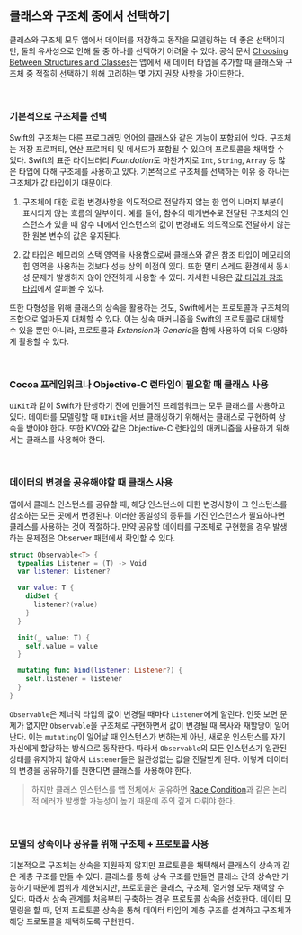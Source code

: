 ## 클래스와 구조체 중에서 선택하기

클래스와 구조체 모두 앱에서 데이터를 저장하고 동작을 모델링하는 데 좋은 선택이지만, 둘의 유사성으로 인해 둘 중 하나를 선택하기 어려울 수 있다. 공식 문서 [Choosing Between Structures and Classes](https://developer.apple.com/documentation/swift/choosing-between-structures-and-classes)는 앱에서 새 데이터 타입을 추가할 때 클래스와 구조체 중 적절히 선택하기 위해 고려하는 몇 가지 권장 사항을 가이드한다.

&nbsp;
### 기본적으로 구조체를 선택

Swift의 구조체는 다른 프로그래밍 언어의 클래스와 같은 기능이 포함되어 있다. 구조체는 저장 프로퍼티, 연산 프로퍼티 및 메서드가 포함될 수 있으며 프로토콜을 채택할 수 있다. Swift의 표준 라이브러리 *Foundation*도 마찬가지로 `Int`, `String`, `Array` 등 많은 타입에 대해 구조체를 사용하고 있다. 기본적으로 구조체를 선택하는 이유 중 하나는 구조체가 값 타입이기 때문이다.

1. 구조체에 대한 로컬 변경사항을 의도적으로 전달하지 않는 한 앱의 나머지 부분이 표시되지 않는 흐름의 일부이다. 예를 들어, 함수의 매개변수로 전달된 구조체의 인스턴스가 있을 때 함수 내에서 인스턴스의 값이 변경돼도 의도적으로 전달하지 않는 한 원본 변수의 값은 유지된다. 

2. 값 타입은 메모리의 스택 영역을 사용함으로써 클래스와 같은 참조 타입이 메모리의 힙 영역을 사용하는 것보다 성능 상의 이점이 있다. 또한 멀티 스레드 환경에서 동시성 문제가 발생하지 않아 안전하게 사용할 수 있다. 자세한 내용은 [값 타입과 참조 타입](./call-by-value-reference.md)에서 살펴볼 수 있다.

또한 다형성을 위해 클래스의 상속을 활용하는 것도, Swift에서는 프로토콜과 구조체의 조합으로 얼마든지 대체할 수 있다. 이는 상속 매커니즘을 Swift의 프로토콜로 대체할 수 있을 뿐만 아니라, 프로토콜과 *Extension*과 *Generic*을 함께 사용하여 더욱 다양하게 활용할 수 있다.

&nbsp;
### Cocoa 프레임워크나 Objective-C 런타임이 필요할 때 클래스 사용

`UIKit`과 같이 Swift가 탄생하기 전에 만들어진 프레임워크는 모두 클래스를 사용하고 있다. 데이터를 모델링할 때 `UIKit`을 서브 클래싱하기 위해서는 클래스로 구현하여 상속을 받아야 한다. 또한 KVO와 같은 Objective-C 런타임의 매커니즘을 사용하기 위해서는 클래스를 사용해야 한다.

&nbsp;
### 데이터의 변경을 공유해야할 때 클래스 사용

앱에서 클래스 인스턴스를 공유할 때, 해당 인스턴스에 대한 변경사항이 그 인스턴스를 참조하는 모든 곳에서 변경된다. 이러한 동일성의 종류를 가진 인스턴스가 필요하다면 클래스를 사용하는 것이 적절하다. 만약 공유할 데이터를 구조체로 구현했을 경우 발생하는 문제점은 Observer 패턴에서 확인할 수 있다.

```swift
struct Observable<T> {
  typealias Listener = (T) -> Void
  var listener: Listener?

  var value: T {
    didSet {
      listener?(value)
    }
  }

  init(_ value: T) {
    self.value = value
  }

  mutating func bind(listener: Listener?) {
    self.listener = listener
  }
}
```

`Observable`은 제너릭 타입의 값이 변경될 때마다 `Listener`에게 알린다. 언뜻 보면 문제가 없지만 `Observable`을 구조체로 구현하면서 값이 변경될 때 복사와 재할당이 일어난다. 이는 `mutating`이 일어날 때 인스턴스가 변하는게 아닌, 새로운 인스턴스를 자기 자신에게 할당하는 방식으로 동작한다. 따라서 `Observable`의 모든 인스턴스가 일관된 상태를 유지하지 않아서 `Listener`들은 일관성없는 값을 전달받게 된다. 이렇게 데이터의 변경을 공유하기를 원한다면 클래스를 사용해야 한다. 

> 하지만 클래스 인스턴스를 앱 전체에서 공유하면 [Race Condition](../OS/process-synchronization.md/#race-condition)과 같은 논리적 에러가 발생할 가능성이 높기 때문에 주의 깊게 다뤄야 한다.

&nbsp;
### 모델의 상속이나 공유를 위해 구조체 + 프로토콜 사용

기본적으로 구조체는 상속을 지원하지 않지만 프로토콜을 채택해서 클래스의 상속과 같은 계층 구조를 만들 수 있다. 클래스를 통해 상속 구조를 만들면 클래스 간의 상속만 가능하기 때문에 범위가 제한되지만, 프로토콜은 클래스, 구조체, 열거형 모두 채택할 수 있다. 따라서 상속 관계를 처음부터 구축하는 경우 프로토콜 상속을 선호한다. 데이터 모델링을 할 때, 먼저 프로토콜 상속을 통해 데이터 타입의 계층 구조를 설계하고 구조체가 해당 프로토콜을 채택하도록 구현한다.